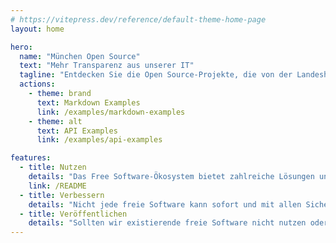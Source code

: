 ```yaml
---
# https://vitepress.dev/reference/default-theme-home-page
layout: home

hero:
  name: "München Open Source"
  text: "Mehr Transparenz aus unserer IT"
  tagline: "Entdecken Sie die Open Source-Projekte, die von der Landeshauptstadt München entwickelt, beauftragt oder gefördert werden."
  actions:
    - theme: brand
      text: Markdown Examples
      link: /examples/markdown-examples
    - theme: alt
      text: API Examples
      link: /examples/api-examples

features:
  - title: Nutzen
    details: "Das Free Software-Ökosystem bietet zahlreiche Lösungen und Anwendungen. Moderne Softwareentwicklung ist ohne freie Software nicht mehr möglich. In fast allen Softwareprodukten steckt freie Software."
    link: /README
  - title: Verbessern
    details: "Nicht jede freie Software kann sofort und mit allen Sicheirheits- und Featureanforderungen genutzt werden. Freie Software ermöglicht es auch diese zu verbesseren und mit zu helfen Fehler zu beheben oder Features einzubringen."
  - title: Veröffentlichen
    details: "Sollten wir existierende freie Software nicht nutzen oder verbessern können, so entwicklen wir selbst frei Software. Wenn wir uns entscheiden Software selbst zu entwicklen, passiert das offen und frei."
---
```


